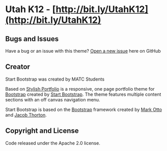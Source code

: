 # Utah K12 - [http://bit.ly/UtahK12](http://bit.ly/UtahK12)


## Bugs and Issues

Have a bug or an issue with this theme? [Open a new issue](https://github.com/jbejar/utah-k12/issues) here on GitHub

## Creator

Start Bootstrap was created by MATC Students

Based on [Stylish Portfolio](http://startbootstrap.com/template-overviews/stylish-portfolio/) is a responsive, one page portfolio theme for [Bootstrap](http://getbootstrap.com/) created by [Start Bootstrap](http://startbootstrap.com/). The theme features multiple content sections with an off canvas navigation menu.

Start Bootstrap is based on the [Bootstrap](http://getbootstrap.com/) framework created by [Mark Otto](https://twitter.com/mdo) and [Jacob Thorton](https://twitter.com/fat).

## Copyright and License

Code released under the Apache 2.0 license.